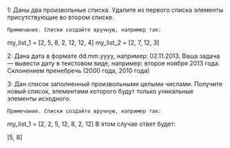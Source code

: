 1: Даны два произвольные списка. Удалите из первого списка элементы присутствующие во втором списке.

    Примечание. Списки создайте вручную, например так:

my_list_1 = [2, 5, 8, 2, 12, 12, 4]
my_list_2 = [2, 7, 12, 3]

2: Дана дата в формате dd.mm.yyyy, например: 02.11.2013. Ваша задача — вывести дату в текстовом виде, например: второе ноября 2013 года. Склонением пренебречь (2000 года, 2010 года)

3: Дан список заполненный произвольными целыми числами.
Получите новый список, элементами которого будут только уникальные элементы исходного.

    Примечание. Списки создайте вручную, например так:

my_list_1 = [2, 2, 5, 12, 8, 2, 12]
В этом случае ответ будет:

[5, 8]
